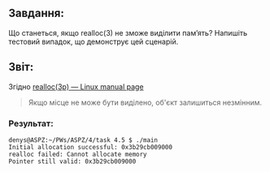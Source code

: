 ## Завдання:
Що станеться, якщо realloc(3) не зможе виділити пам’ять? Напишіть тестовий випадок, що демонструє цей сценарій.

## Звіт:
Згідно [realloc(3p) — Linux manual page](https://man7.org/linux/man-pages/man3/realloc.3p.html) 
>Якщо місце не може бути виділено, об'єкт
 залишиться незмінним.

### Результат:
 ```
denys@ASPZ:~/PWs/ASPZ/4/task 4.5 $ ./main
Initial allocation successful: 0x3b29cb009000
realloc failed: Cannot allocate memory
Pointer still valid: 0x3b29cb009000
 ```